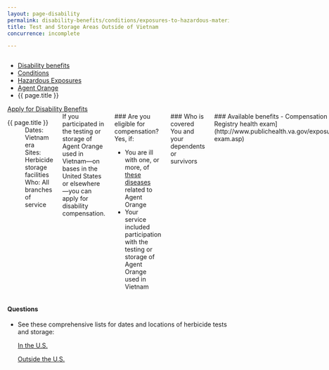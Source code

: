 ```yaml
---
layout: page-disability
permalink: disability-benefits/conditions/exposures-to-hazardous-materials/agent-orange/test-storage/index.html
title: Test and Storage Areas Outside of Vietnam
concurrence: incomplete

---
```


<div class="splash" markdown="0">
<div class="row" markdown="0">
<div class="small-12 columns" markdown="0">

<ul class="breadcrumbs" role="menubar" aria-label="Primary">
<li class="parent"><a href="{{ site.url }}/disability-benefits/">Disability benefits</a></li>
<li class="parent"><a href="{{ site.url }}/disability-benefits/conditions/">Conditions</a></li>
<li class="parent"><a href="{{ site.url }}/disability-benefits/conditions/exposures-to-hazardous-materials/">Hazardous Exposures</a></li>
<li class="parent"><a href="{{ site.url }}/disability-benefits/conditions/exposures-to-hazardous-materials/agent-orange/">Agent Orange</a></li>
<li class="active">{{ page.title }}</li>
</ul>

</div>
</div>
</div>

<div class="main" role="main" markdown="0">

<div class="action-bar">
  <div class="row">
    <div class="small-12 columns">
      <a class="usa-button-primary" href="{{ site.url}}/disability-benefits/get/">Apply for Disability Benefits</a>
    </div>
  </div>  
</div>

<div class="section one" markdown="0">
<div class="primary" markdown="0">
<div class="row" markdown="0">
<div class="small-12 medium-8 columns" markdown="0">

<dl class="panel-list plain">
<dt>{{ page.title }}</dt>
<dd>Dates: Vietnam era</dd>
<dd>Sites: Herbicide storage facilities</dd>
<dd>Who: All branches of service</dd>
</dl>

<div markdown="1">
If you participated in the testing or storage of Agent Orange used in Vietnam—on bases in the United States or elsewhere—you can apply for disability compensation.

</div>

<div class="call-out" markdown="1">
### Are you eligible for compensation?
Yes, if:

- You are ill with one, or more, of [these diseases](http://www.publichealth.va.gov/exposures/agentorange/conditions/index.asp) related to Agent Orange
- Your service included participation with the testing or storage of Agent Orange used in Vietnam
</div>
<div class="call-out" markdown="1">
### Who is covered
You and your dependents or survivors
</div>
<div class="call-out" markdown="1">
### Available benefits
- Compensation 
- Health care 
- An [Agent Orange Registry health exam](http://www.publichealth.va.gov/exposures/agentorange/benefits/registry-exam.asp)
</div>
<div class="call-out" markdown="1">
### How it works
You must prove you were exposed to Agent Orange during your military service to be eligible for service-connection for [diseases](http://www.benefits.va.gov/compensation/claims-postservice-agent_orange.asp#diseases) that VA presumes are related to Agent Orange exposure.  
</div>

</div>


<div class="small-12 medium-4 columns" markdown="0">
<div markdown="1">

<h4 class="highlight">Questions</h4>

<ul class="plain"> 

<li markdown="1">
See these comprehensive lists for dates and locations of herbicide tests and storage:

[In the U.S.](http://www.publichealth.va.gov/exposures/agentorange/locations/tests-storage/usa.asp)

[Outside the U.S.](http://www.publichealth.va.gov/exposures/agentorange/locations/tests-storage/outside-vietnam.asp)
</li>

</ul>

</div>
</div>

</div>

</div>

